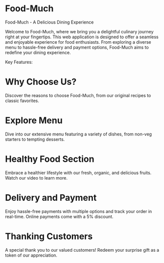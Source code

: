 # Food-Much
Food-Much - A Delicious Dining Experience

Welcome to Food-Much, where we bring you a delightful culinary journey right at your fingertips. This web application is designed to offer a seamless and enjoyable experience for food enthusiasts. From exploring a diverse menu to hassle-free delivery and payment options, Food-Much aims to redefine your dining experience.

Key Features:

# Why Choose Us?
Discover the reasons to choose Food-Much, from our original recipes to classic favorites.
# Explore Menu
Dive into our extensive menu featuring a variety of dishes, from non-veg starters to tempting desserts.
# Healthy Food Section
Embrace a healthier lifestyle with our fresh, organic, and delicious fruits. Watch our video to learn more.
# Delivery and Payment
Enjoy hassle-free payments with multiple options and track your order in real-time. Online payments come with a 5% discount.
# Thanking Customers
A special thank you to our valued customers! Redeem your surprise gift as a token of our appreciation.
